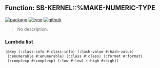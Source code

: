 ## Function: SB-KERNEL::%MAKE-NUMERIC-TYPE
[![package](https://img.shields.io/badge/Package-SB--KERNEL-5f9ea0.svg?style=social&colorA=999999)](../) [![type](https://img.shields.io/badge/Type-Function-5f9ea0.svg?style=social&colorA=999999)](../#function) [![github](https://img.shields.io/badge/GitHub-View_the_source-5f9ea0.svg?style=social&colorA=999999&logo=github)](https://github.com/sbcl/sbcl/blob/master/src/code/type-class.lisp/) 

> No description.

### Lambda list
```cl
(&key (:class-info #:class-info) (:hash-value #:hash-value)
 (:enumerable #:enumerable) (:class #:class) (:format #:format)
 (:complexp #:complexp) (:low #:low) (:high #:high))
```
